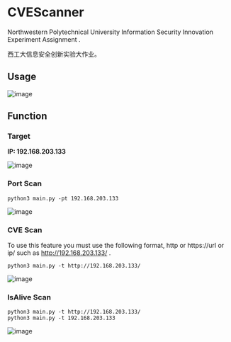 # CVEScanner
 Northwestern Polytechnical University Information Security Innovation Experiment Assignment .
 
 西工大信息安全创新实验大作业。
## Usage
![image](https://github.com/T-1009/CVEScanner/assets/102849988/9a9f31d8-e9aa-47c2-a209-f4ee662468ef)

## Function
### Target
**IP: 192.168.203.133**

![image](https://github.com/T-1009/CVEScanner/assets/102849988/ba0a00b2-dad2-4761-ab48-411992693ddc)

### Port Scan
```shell
python3 main.py -pt 192.168.203.133
```

![image](https://github.com/T-1009/CVEScanner/assets/102849988/770a6ca9-939e-4254-91fa-4d36e4a5e288)

### CVE Scan
To use this feature you must use the following format, http or https://url or ip/ such as http://192.168.203.133/ .
```shell
python3 main.py -t http://192.168.203.133/
```

![image](https://github.com/T-1009/CVEScanner/assets/102849988/d7b18cab-2b7d-4b7c-9e31-48feb83c8d87)

### IsAlive Scan
```shell
python3 main.py -t http://192.168.203.133/
python3 main.py -t 192.168.203.133
```

![image](https://github.com/T-1009/CVEScanner/assets/102849988/fbf8dfad-8eec-4559-9d31-4ed7f3f65061)


